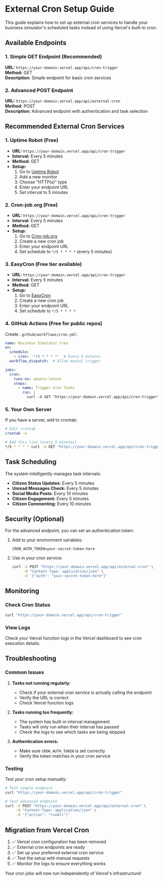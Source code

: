 # External Cron Setup Guide

This guide explains how to set up external cron services to handle your business simulator's scheduled tasks instead of using Vercel's built-in cron.

## Available Endpoints

### 1. Simple GET Endpoint (Recommended)
**URL:** `https://your-domain.vercel.app/api/cron-trigger`  
**Method:** GET  
**Description:** Simple endpoint for basic cron services

### 2. Advanced POST Endpoint
**URL:** `https://your-domain.vercel.app/api/external-cron`  
**Method:** POST  
**Description:** Advanced endpoint with authentication and task selection

## Recommended External Cron Services

### 1. Uptime Robot (Free)
- **URL:** `https://your-domain.vercel.app/api/cron-trigger`
- **Interval:** Every 5 minutes
- **Method:** GET
- **Setup:** 
  1. Go to [Uptime Robot](https://uptimerobot.com/)
  2. Add a new monitor
  3. Choose "HTTP(s)" type
  4. Enter your endpoint URL
  5. Set interval to 5 minutes

### 2. Cron-job.org (Free)
- **URL:** `https://your-domain.vercel.app/api/cron-trigger`
- **Interval:** Every 5 minutes
- **Method:** GET
- **Setup:**
  1. Go to [Cron-job.org](https://cron-job.org/)
  2. Create a new cron job
  3. Enter your endpoint URL
  4. Set schedule to `*/5 * * * *` (every 5 minutes)

### 3. EasyCron (Free tier available)
- **URL:** `https://your-domain.vercel.app/api/cron-trigger`
- **Interval:** Every 5 minutes
- **Method:** GET
- **Setup:**
  1. Go to [EasyCron](https://www.easycron.com/)
  2. Create a new cron job
  3. Enter your endpoint URL
  4. Set schedule to `*/5 * * * *`

### 4. GitHub Actions (Free for public repos)
Create `.github/workflows/cron.yml`:
```yaml
name: Business Simulator Cron
on:
  schedule:
    - cron: '*/5 * * * *'  # Every 5 minutes
  workflow_dispatch:  # Allow manual trigger

jobs:
  cron:
    runs-on: ubuntu-latest
    steps:
      - name: Trigger Cron Tasks
        run: |
          curl -X GET "https://your-domain.vercel.app/api/cron-trigger"
```

### 5. Your Own Server
If you have a server, add to crontab:
```bash
# Edit crontab
crontab -e

# Add this line (every 5 minutes)
*/5 * * * * curl -X GET "https://your-domain.vercel.app/api/cron-trigger"
```

## Task Scheduling

The system intelligently manages task intervals:

- **Citizen Status Updates:** Every 5 minutes
- **Unread Messages Check:** Every 5 minutes
- **Social Media Posts:** Every 10 minutes
- **Citizen Engagement:** Every 5 minutes
- **Citizen Commenting:** Every 10 minutes

## Security (Optional)

For the advanced endpoint, you can set an authentication token:

1. Add to your environment variables:
   ```
   CRON_AUTH_TOKEN=your-secret-token-here
   ```

2. Use in your cron service:
   ```bash
   curl -X POST "https://your-domain.vercel.app/api/external-cron" \
        -H "Content-Type: application/json" \
        -d '{"auth": "your-secret-token-here"}'
   ```

## Monitoring

### Check Cron Status
```bash
curl "https://your-domain.vercel.app/api/cron-trigger"
```

### View Logs
Check your Vercel function logs in the Vercel dashboard to see cron execution details.

## Troubleshooting

### Common Issues

1. **Tasks not running regularly:**
   - Check if your external cron service is actually calling the endpoint
   - Verify the URL is correct
   - Check Vercel function logs

2. **Tasks running too frequently:**
   - The system has built-in interval management
   - Tasks will only run when their interval has passed
   - Check the logs to see which tasks are being skipped

3. **Authentication errors:**
   - Make sure `CRON_AUTH_TOKEN` is set correctly
   - Verify the token matches in your cron service

### Testing

Test your cron setup manually:
```bash
# Test simple endpoint
curl "https://your-domain.vercel.app/api/cron-trigger"

# Test advanced endpoint
curl -X POST "https://your-domain.vercel.app/api/external-cron" \
     -H "Content-Type: application/json" \
     -d '{"action": "runAll"}'
```

## Migration from Vercel Cron

1. ✅ Vercel cron configuration has been removed
2. ✅ External cron endpoints are ready
3. ✅ Set up your preferred external cron service
4. ✅ Test the setup with manual requests
5. ✅ Monitor the logs to ensure everything works

Your cron jobs will now run independently of Vercel's infrastructure!
